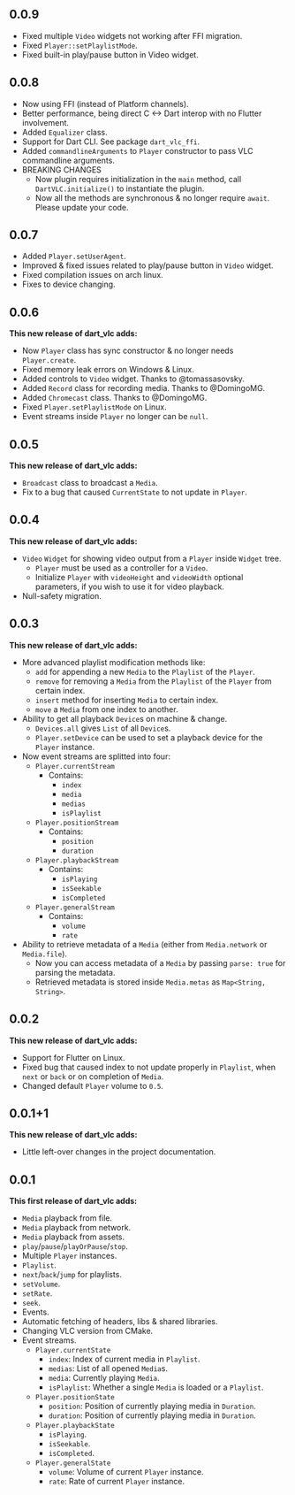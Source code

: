 ## 0.0.9

- Fixed multiple `Video` widgets not working after FFI migration.
- Fixed `Player::setPlaylistMode`.
- Fixed built-in play/pause button in Video widget.

## 0.0.8

- Now using FFI (instead of Platform channels).
- Better performance, being direct C <-> Dart interop with no Flutter involvement.
- Added `Equalizer` class.
- Support for Dart CLI. See package `dart_vlc_ffi`.
- Added `commandlineArguments` to `Player` constructor to pass VLC commandline arguments.
- BREAKING CHANGES
  - Now plugin requires initialization in the `main` method, call `DartVLC.initialize()` to instantiate the plugin. 
  - Now all the methods are synchronous & no longer require `await`. Please update your code.

## 0.0.7

- Added `Player.setUserAgent`.
- Improved & fixed issues related to play/pause button in `Video` widget.
- Fixed compilation issues on arch linux.
- Fixes to device changing.

## 0.0.6

**This new release of dart_vlc adds:**

- Now `Player` class has sync constructor & no longer needs `Player.create`.
- Fixed memory leak errors on Windows & Linux.
- Added controls to `Video` widget. Thanks to @tomassasovsky.
- Added `Record` class for recording media. Thanks to @DomingoMG.
- Added `Chromecast` class. Thanks to @DomingoMG.
- Fixed `Player.setPlaylistMode` on Linux.
- Event streams inside `Player` no longer can be `null`.

## 0.0.5

**This new release of dart_vlc adds:**

- `Broadcast` class to broadcast a `Media`.
- Fix to a bug that caused `CurrentState` to not update in `Player`.

## 0.0.4

**This new release of dart_vlc adds:**

- `Video` `Widget` for showing video output from a `Player` inside `Widget` tree.
  - `Player` must be used as a controller for a `Video`.
  - Initialize `Player` with `videoHeight` and `videoWidth` optional parameters, if you wish to use it for video playback.
- Null-safety migration.

## 0.0.3

**This new release of dart_vlc adds:**

- More advanced playlist modification methods like:
  - `add` for appending a new `Media` to the `Playlist` of the `Player`.
  - `remove` for removing a `Media` from the `Playlist` of the `Player` from certain index.
  - `insert` method for inserting `Media` to certain index.
  - `move` a `Media` from one index to another.
- Ability to get all playback `Device`s on machine & change.
  - `Devices.all` gives `List` of all `Device`s.
  - `Player.setDevice` can be used to set a playback device for the `Player` instance.
- Now event streams are splitted into four:
  - `Player.currentStream`
    - Contains:
      - `index`
      - `media`
      - `medias`
      - `isPlaylist`
  - `Player.positionStream`
    - Contains:
      - `position`
      - `duration`
  - `Player.playbackStream`
    - Contains:
      - `isPlaying`
      - `isSeekable`
      - `isCompleted`
  - `Player.generalStream`
    - Contains:
      - `volume`
      - `rate`
- Ability to retrieve metadata of a `Media` (either from `Media.network` or `Media.file`). 
  - Now you can access metadata of a `Media` by passing `parse: true` for parsing the metadata.
  - Retrieved metadata is stored inside `Media.metas` as `Map<String, String>`.


## 0.0.2

**This new release of dart_vlc adds:**

- Support for Flutter on Linux.
- Fixed bug that caused index to not update properly in `Playlist`, when `next` or `back` or on completion of `Media`.
- Changed default `Player` volume to `0.5`.

## 0.0.1+1

**This new release of dart_vlc adds:**

- Little left-over changes in the project documentation.

## 0.0.1

**This first release of dart_vlc adds:**

- `Media` playback from file.
- `Media` playback from network.
- `Media` playback from assets.
- `play`/`pause`/`playOrPause`/`stop`.
- Multiple `Player` instances.
- `Playlist`.
- `next`/`back`/`jump` for playlists.
- `setVolume`.
- `setRate`.
- `seek`.
- Events.
- Automatic fetching of headers, libs & shared libraries.
- Changing VLC version from CMake.
- Event streams.
  - `Player.currentState`
    - `index`: Index of current media in `Playlist`.
    - `medias`: List of all opened `Media`s.
    - `media`: Currently playing `Media`.
    - `isPlaylist`: Whether a single `Media` is loaded or a `Playlist`.
  - `Player.positionState`
    - `position`: Position of currently playing media in `Duration`.
    - `duration`: Position of currently playing media in `Duration`.
  - `Player.playbackState`
    - `isPlaying`.
    - `isSeekable`.
    - `isCompleted`.
  - `Player.generalState`
    - `volume`: Volume of current `Player` instance.
    - `rate`: Rate of current `Player` instance.
